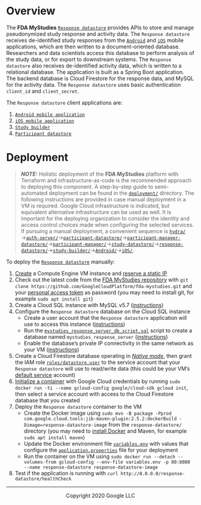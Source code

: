 <!--
 Copyright 2020 Google LLC
 Use of this source code is governed by an MIT-style
 license that can be found in the LICENSE file or at
 https://opensource.org/licenses/MIT.
-->
 
# Overview
The **FDA MyStudies** [`Response datastore`](/response-datastore/) provides APIs to store and manage pseudonymized study response and activity data. The `Response datastore` receives de-identified study responses from the [`Android`](/Android) and [`iOS`](/iOS) mobile applications, which are then written to a document-oriented database. Researchers and data scientists access this database to perform analysis of the study data, or for export to downstream systems. The `Response datastore` also receives de-identified activity data, which is written to a relational database. The application is built as a Spring Boot application. The backend database is Cloud Firestore for the response data, and MySQL for the activity data. The `Response datastore` uses basic authentication `client_id` and `client_secret`.

The `Response datastore` client applications are:
1. [`Android mobile application`](/Android/)
1. [`iOS mobile application`](/iOS/)
1. [`Study builder`](/study-builder)
1. [`Participant datastore`](/participant-datastore/)
 
# Deployment
> **_NOTE:_** Holistic deployment of the **FDA MyStudies** platform with Terraform and infrastructure-as-code is the recommended approach to deploying this component. A step-by-step guide to semi-automated deployment can be found in the [`deployment/`](/deployment) directory. The following instructions are provided in case manual deployment in a VM is required. Google Cloud infrastructure is indicated, but equivalent alternative infrastructure can be used as well. It is important for the deploying organization to consider the identity and access control choices made when configuring the selected services. If pursuing a manual deployment, a convenient sequence is [`hydra/`](/hydra)&rarr;[`auth-server/`](/auth-server/)&rarr;[`participant-datastore/`](/participant-datastore/)&rarr;[`participant-manager-datastore/`](/participant-manager-datastore/)&rarr;[`participant-manager/`](/participant-manager/)&rarr;[`study-datastore/`](/study-datastore/)&rarr;[`response-datastore/`](/response-datastore/)&rarr;[`study-builder/`](/study-builder/)&rarr;[`Android/`](/Android/)&rarr;[`iOS/`](/iOS/).
 
To deploy the [`Response datastore`](/response-datastore/) manually:
1. [Create](https://cloud.google.com/compute/docs/instances/create-start-instance) a Compute Engine VM instance and [reserve a static IP](https://cloud.google.com/compute/docs/ip-addresses/reserve-static-internal-ip-address)
1. Check out the latest code from the [FDA MyStudies repository](https://github.com/GoogleCloudPlatform/fda-mystudies/) with `git clone https://github.com/GoogleCloudPlatform/fda-mystudies.git` and your [personal access token](https://docs.github.com/en/free-pro-team@latest/github/authenticating-to-github/creating-a-personal-access-token) as password (you may need to install git, for example `sudo apt install git`)
1. Create a Cloud SQL instance with MySQL v5.7 ([instructions](https://cloud.google.com/sql/docs/mysql/create-instance))
1. Configure the `Response datastore` database on the Cloud SQL instance
    -    Create a user account that the `Response datastore` application will use to access this instance ([instructions](https://cloud.google.com/sql/docs/mysql/create-manage-users))
    -    Run the [`mystudies_response_server_db_script.sql`](sqlscript/mystudies_response_server_db_script.sql) script to create a database named `mystudies_response_server` ([instructions](https://cloud.google.com/sql/docs/mysql/import-export/importing#importing_a_sql_dump_file))
    -   Enable the database’s private IP connectivity in the same network as your VM ([instructions](https://cloud.google.com/sql/docs/mysql/configure-private-ip))
1. Create a Cloud Firestore database operating in [*Native mode*](https://cloud.google.com/firestore/docs/quickstart-servers), then grant the IAM role [`roles/datastore.user`](https://cloud.google.com/datastore/docs/access/iam#iam_roles) to the service account that your `Response datastore` will use to read/write data (this could be your VM’s [default service](https://cloud.google.com/compute/docs/access/service-accounts#default_service_account) account)
1. [Initialize a container](https://github.com/GoogleCloudPlatform/cloud-sdk-docker) with Google Cloud credentials by running `sudo docker run -ti --name gcloud-config google/cloud-sdk gcloud init`, then select a service account with access to the Cloud Firestore database that you created
1. Deploy the `Response datastore` container to the VM
    -    Create the Docker image using `sudo mvn -B package -Pprod com.google.cloud.tools:jib-maven-plugin:2.5.2:dockerBuild -Dimage=response-datastore-image` from the `response-datastore/` directory (you may need to [install Docker](https://docs.docker.com/engine/install/debian/) and Maven, for example `sudo apt install maven`)
    -    Update the Docker environment file [`variables.env`](variables.env) with values that configure the [`application.properties`](response-server-service/src/main/resources/application.properties) file for your deployment
    -    Run the container on the VM using `sudo docker run --detach --volumes-from gcloud-config --env-file variables.env -p 80:8080 --name response-datastore response-datastore-image`
1. Test if the application is running with `curl http://0.0.0.0/response-datastore/healthCheck`

***
<p align="center">Copyright 2020 Google LLC</p>
